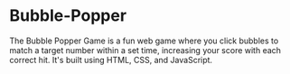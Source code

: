 # Bubble-Popper
The Bubble Popper Game is a fun web game where you click bubbles to match a target number within a set time, increasing your score with each correct hit. It's built using HTML, CSS, and JavaScript.
